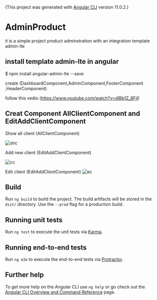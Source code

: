 (This project was generated with [Angular CLI](https://github.com/angular/angular-cli) version 11.0.2.)

# AdminProduct

it is a simple project product adminstration with an integration template admin-lte




## install template  admin-lte in angular 

$ npm install angular-admin-lte --save
 
 create (DashboardComponent,AdminComponent,FooterComponent ,HeaderComponent) 
 
 
 follow this vedio (https://www.youtube.com/watch?v=dlBb1Z_8FiI)

##  Creat Component  AllClientComponent and EditAddClientComponent

Show all client (AllClientComponent)

![shc](https://user-images.githubusercontent.com/61349826/104130907-a6388b00-5373-11eb-9fe5-589fc059bb75.png)

 Add new client  (EditAddClientComponent)
 
![cc](https://user-images.githubusercontent.com/61349826/104130911-ab95d580-5373-11eb-9d92-80c2c088f1e0.png)

Edit client (EditAddClientComponent)
![ec](https://user-images.githubusercontent.com/61349826/104130914-adf82f80-5373-11eb-9f6a-dbff5a7375f4.png)

## Build

Run `ng build` to build the project. The build artifacts will be stored in the `dist/` directory. Use the `--prod` flag for a production build.

## Running unit tests

Run `ng test` to execute the unit tests via [Karma](https://karma-runner.github.io).

## Running end-to-end tests

Run `ng e2e` to execute the end-to-end tests via [Protractor](http://www.protractortest.org/).

## Further help

To get more help on the Angular CLI use `ng help` or go check out the [Angular CLI Overview and Command Reference](https://angular.io/cli) page.
